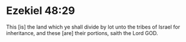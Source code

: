 # Ezekiel 48:29

This [is] the land which ye shall divide by lot unto the tribes of Israel for inheritance, and these [are] their portions, saith the Lord GOD.